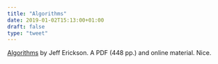 ```yaml
---
title: "Algorithms"
date: 2019-01-02T15:13:00+01:00
draft: false
type: "tweet"
---
```


[Algorithms](http://jeffe.cs.illinois.edu/teaching/algorithms/) by Jeff Erickson. A PDF (448 pp.) and online material. Nice.
